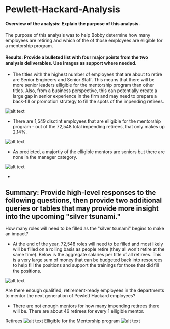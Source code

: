 # Pewlett-Hackard-Analysis

#### Overview of the analysis: Explain the purpose of this analysis.
The purpose of this analysis was to help Bobby determine how many employees are retiring and which of the of those employees are eligible for a mentorship program. 

#### Results: Provide a bulleted list with four major points from the two analysis deliverables. Use images as support where needed.
- The titles with the highest number of employees that are about to retire are Senior Engineers and Senior Staff. This means that there will be more senior leaders elligible for the mentorship program than other titles. Also, from a business perspective, this can potentially create a large gap in senior experience in the firm and may need to prepare a back-fill or promotion strategy to fill the spots of the impending retirees. 

![alt text](https://github.com/lauren1478/Pewlett-Hackard-Analysis-v2/blob/main/Count%20per%20Department.png)

- There are 1,549 disctint employees that are elligible for the mentorship program - out of the 72,548 total impending retirees, that only makes up 2.14%. 

![alt text](https://github.com/lauren1478/Pewlett-Hackard-Analysis-v2/blob/main/Eligible%20Mentorship%20Bottom%208.png)

- As predicted, a majortiy of the elligible mentors are seniors but there are none in the manager category.

![alt text](https://github.com/lauren1478/Pewlett-Hackard-Analysis-v2/blob/main/Count%20per%20Eligilibility.png)

- 

## Summary: Provide high-level responses to the following questions, then provide two additional queries or tables that may provide more insight into the upcoming "silver tsunami."
How many roles will need to be filled as the "silver tsunami" begins to make an impact?
- At the end of the year, 72,548 roles will need to be filled and most likely will be filled on a rolling basis as people retire (they all won't retire at the same time). Below is the aggregate salaries per title of all retirees. This is a very large sum of money that can be budgeted back into resources to help fill the positions and support the trainings for those that did fill the positions.

![alt text](https://github.com/lauren1478/Pewlett-Hackard-Analysis-v2/blob/main/salaries%20per%20title.png)

Are there enough qualified, retirement-ready employees in the departments to mentor the next generation of Pewlett Hackard employees?
- There are not enough mentors for how many impending retirees there will be. There are about 46 retirees for every 1 elligible mentor.

Retirees
![alt text](https://github.com/lauren1478/Pewlett-Hackard-Analysis-v2/blob/main/Count%20per%20Department.png)
Elligible for the Mentorship program
![alt text](https://github.com/lauren1478/Pewlett-Hackard-Analysis-v2/blob/main/Count%20per%20Eligilibility.png)
